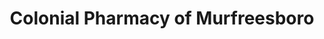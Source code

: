 ---
title: "Colonial Pharmacy of Murfreesboro"
url: /murfreesboro/colonial-pharmacy-of-murfreesboro/
shop: chemist
---